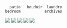 ```
  patio   boudoir  laundry
bedroom           archives
```

![](https://i.imgur.com/G2Mm4Bb.jpeg)
![](https://i.imgur.com/jgoJyVk.jpeg)
![](https://i.imgur.com/YMMIdDu.jpeg)
![](https://i.imgur.com/aMKqGwY.jpeg)
![](https://i.imgur.com/FAJCSbM.jpeg)